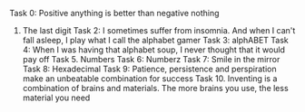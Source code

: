 Task 0: Positive anything is better than negative nothing
1. The last digit
Task 2: I sometimes suffer from insomnia. And when I can't fall asleep, I play what I call the alphabet gamer
Task 3: alphABET
Task 4: When I was having that alphabet soup, I never thought that it would pay off
Task 5. Numbers
Task 6: Numberz
Task 7: Smile in the mirror
Task 8: Hexadecimal
Task 9: Patience, persistence and perspiration make an unbeatable combination for success
Task 10. Inventing is a combination of brains and materials. The more brains you use, the less material you need
